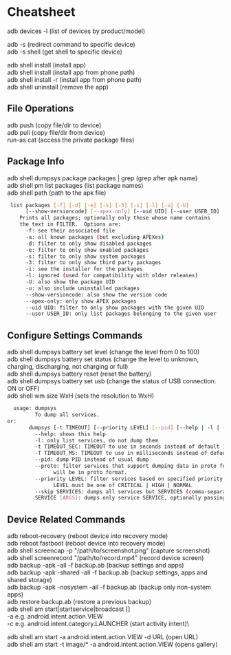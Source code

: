 # Cheatsheet


adb devices -l (list of devices by product/model)

adb -s <deviceName> <command> (redirect command to specific device)\
adb -s <deviceName> shell (get shell to specific device)
  
adb shell install <apk> (install app)\
adb shell install <path> (install app from phone path)\
adb shell install -r <path> (install app from phone path)\
adb shell uninstall <name> (remove the app)

  
## File Operations
  
adb push <local> <remote> (copy file/dir to device)\
adb pull <remote> <local> (copy file/dir from device)\
run-as <package> cat <file> (access the private package files)

## Package Info
  
adb shell dumpsys package packages | grep  (grep after apk name)\
adb shell pm list packages (list package names)\
adb shell path <package> (path to the apk file)

``` bash
 list packages [-f] [-d] [-e] [-s] [-3] [-i] [-l] [-u] [-U]
      [--show-versioncode] [--apex-only] [--uid UID] [--user USER_ID] [FILTER]
    Prints all packages; optionally only those whose name contains
    the text in FILTER.  Options are:
      -f: see their associated file
      -a: all known packages (but excluding APEXes)
      -d: filter to only show disabled packages
      -e: filter to only show enabled packages
      -s: filter to only show system packages
      -3: filter to only show third party packages
      -i: see the installer for the packages
      -l: ignored (used for compatibility with older releases)
      -U: also show the package UID
      -u: also include uninstalled packages
      --show-versioncode: also show the version code
      --apex-only: only show APEX packages
      --uid UID: filter to only show packages with the given UID
      --user USER_ID: only list packages belonging to the given user
 ```
  
  
## Configure Settings Commands
  
adb shell dumpsys battery set level <n> (change the level from 0 to 100)\
adb shell dumpsys battery set status<n> (change the level to unknown, charging, discharging, not charging or full)\
adb shell dumpsys battery reset (reset the battery)\
adb shell dumpsys battery set usb <n> (change the status of USB connection. ON or OFF)\
adb shell wm size WxH (sets the resolution to WxH)
  
``` bash
  usage: dumpsys
         To dump all services.
or:
       dumpsys [-t TIMEOUT] [--priority LEVEL] [--pid] [--help | -l | --skip SERVICES | SERVICE [ARGS]]
         --help: shows this help
         -l: only list services, do not dump them
         -t TIMEOUT_SEC: TIMEOUT to use in seconds instead of default 10 seconds
         -T TIMEOUT_MS: TIMEOUT to use in milliseconds instead of default 10 seconds
         --pid: dump PID instead of usual dump
         --proto: filter services that support dumping data in proto format. Dumps
               will be in proto format.
         --priority LEVEL: filter services based on specified priority
               LEVEL must be one of CRITICAL | HIGH | NORMAL
         --skip SERVICES: dumps all services but SERVICES (comma-separated list)
         SERVICE [ARGS]: dumps only service SERVICE, optionally passing ARGS to it
 ``` 
## Device Related Commands
  
adb reboot-recovery (reboot device into recovery mode)\
adb reboot fastboot (reboot device into recovery mode)\
adb shell screencap -p "/path/to/screenshot.png" (capture screenshot)\
adb shell screenrecord "/path/to/record.mp4" (record device screen)\
adb backup -apk -all -f backup.ab (backup settings and apps)\
adb backup -apk -shared -all -f backup.ab (backup settings, apps and shared storage)\
adb backup -apk -nosystem -all -f backup.ab (backup only non-system apps)\
adb restore backup.ab (restore a previous backup)\
adb shell am start|startservice|broadcast <INTENT>[<COMPONENT>]\
-a <ACTION> e.g. android.intent.action.VIEW\
-c <CATEGORY> e.g. android.intent.category.LAUNCHER (start activity intent)\

adb shell am start -a android.intent.action.VIEW -d URL (open URL)\
adb shell am start -t image/* -a android.intent.action.VIEW (opens gallery)
  
